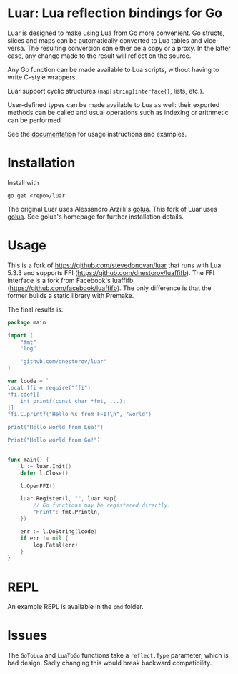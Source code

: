# Luar: Lua reflection bindings for Go

Luar is designed to make using Lua from Go more convenient. Go structs, slices
and maps can be automatically converted to Lua tables and vice-versa. The
resulting conversion can either be a copy or a proxy. In the latter case, any change
made to the result will reflect on the source.

Any Go function can be made available to Lua scripts, without having to write
C-style wrappers.

Luar support cyclic structures (`map[string]interface{}`, lists, etc.).

User-defined types can be made available to Lua as well: their exported methods
can be called and usual operations such as indexing or arithmetic can be
performed.

See the [documentation](http://godoc.org/github.com/stevedonovan/luar) for usage
instructions and examples.

# Installation

Install with

    go get <repo>/luar

The original Luar uses Alessandro Arzilli's [golua](https://github.com/aarzilli/golua).
This fork of Luar uses [golua](https://github.com/dnestorov/golua).
See golua's homepage for further installation details.

# Usage

This is a fork of https://github.com/stevedonovan/luar that runs with Lua 5.3.3 and supports FFI (https://github.com/dnestorov/luaffifb).
The FFI interface is a fork from Facebook's luaffifb (https://github.com/facebook/luaffifb). The only difference is that the former builds a static library with Premake.

The final results is:
```go
package main

import (
	"fmt"
	"log"

	"github.com/dnestorov/luar"
)

var lcode = `
local ffi = require("ffi")
ffi.cdef[[
	int printf(const char *fmt, ...);
]]
ffi.C.printf("Hello %s from FFI!\n", "world")

print("Hello world from Lua!")

Print("Hello world from Go!")
`

func main() {
	l := luar.Init()
	defer l.Close()

	l.OpenFFI()

	luar.Register(l, "", luar.Map{
		// Go functions may be registered directly.
		"Print": fmt.Println,
	})

	err := l.DoString(lcode)
	if err != nil {
		log.Fatal(err)
	}
}
```

# REPL

An example REPL is available in the `cmd` folder.

# Issues

The `GoToLua` and `LuaToGo` functions take a `reflect.Type` parameter, which is
bad design. Sadly changing this would break backward compatibility.
